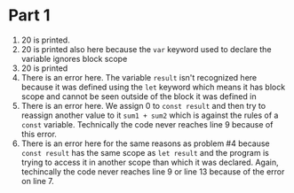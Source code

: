 # Part 1

1. 20 is printed. 
2. 20 is printed also here because the `var` keyword used to declare the variable ignores block scope
3. 20 is printed
4. There is an error here. The variable `result` isn't recognized here because
it was defined using the `let` keyword which means it has block scope and cannot be seen outside of the block it was defined in
1. There is an error here. We assign 0 to `const result` and then try to reassign another value to it `sum1 + sum2` which is against the rules of a `const` variable. Technically the code never reaches line 9 because of this error.
2. There is an error here for the same reasons as problem #4 because `const result` has the same scope as `let result` and the program is trying to access it in another scope than which it was declared. Again, techincally the code never reaches line 9 or line 13 because of the error on line 7.